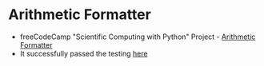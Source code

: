 # Arithmetic Formatter

* freeCodeCamp "Scientific Computing with Python" Project - [Arithmetic Formatter](https://www.freecodecamp.org/learn/scientific-computing-with-python/scientific-computing-with-python-projects/arithmetic-formatter)
* It successfully passed the testing [here](https://replit.com/@yuchit/boilerplate-arithmetic-formatter#arithmetic_arranger.py)





